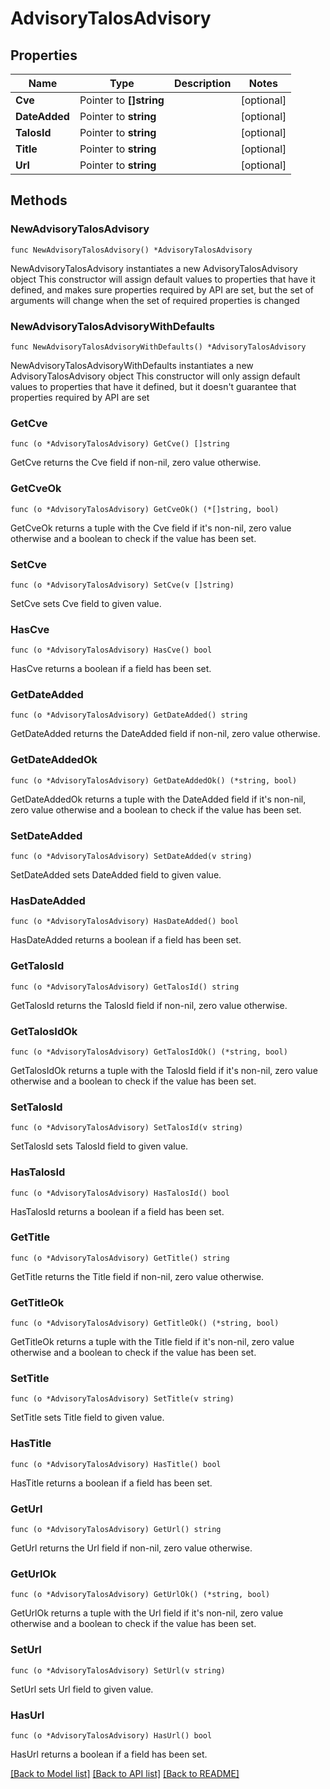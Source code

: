 # AdvisoryTalosAdvisory

## Properties

Name | Type | Description | Notes
------------ | ------------- | ------------- | -------------
**Cve** | Pointer to **[]string** |  | [optional] 
**DateAdded** | Pointer to **string** |  | [optional] 
**TalosId** | Pointer to **string** |  | [optional] 
**Title** | Pointer to **string** |  | [optional] 
**Url** | Pointer to **string** |  | [optional] 

## Methods

### NewAdvisoryTalosAdvisory

`func NewAdvisoryTalosAdvisory() *AdvisoryTalosAdvisory`

NewAdvisoryTalosAdvisory instantiates a new AdvisoryTalosAdvisory object
This constructor will assign default values to properties that have it defined,
and makes sure properties required by API are set, but the set of arguments
will change when the set of required properties is changed

### NewAdvisoryTalosAdvisoryWithDefaults

`func NewAdvisoryTalosAdvisoryWithDefaults() *AdvisoryTalosAdvisory`

NewAdvisoryTalosAdvisoryWithDefaults instantiates a new AdvisoryTalosAdvisory object
This constructor will only assign default values to properties that have it defined,
but it doesn't guarantee that properties required by API are set

### GetCve

`func (o *AdvisoryTalosAdvisory) GetCve() []string`

GetCve returns the Cve field if non-nil, zero value otherwise.

### GetCveOk

`func (o *AdvisoryTalosAdvisory) GetCveOk() (*[]string, bool)`

GetCveOk returns a tuple with the Cve field if it's non-nil, zero value otherwise
and a boolean to check if the value has been set.

### SetCve

`func (o *AdvisoryTalosAdvisory) SetCve(v []string)`

SetCve sets Cve field to given value.

### HasCve

`func (o *AdvisoryTalosAdvisory) HasCve() bool`

HasCve returns a boolean if a field has been set.

### GetDateAdded

`func (o *AdvisoryTalosAdvisory) GetDateAdded() string`

GetDateAdded returns the DateAdded field if non-nil, zero value otherwise.

### GetDateAddedOk

`func (o *AdvisoryTalosAdvisory) GetDateAddedOk() (*string, bool)`

GetDateAddedOk returns a tuple with the DateAdded field if it's non-nil, zero value otherwise
and a boolean to check if the value has been set.

### SetDateAdded

`func (o *AdvisoryTalosAdvisory) SetDateAdded(v string)`

SetDateAdded sets DateAdded field to given value.

### HasDateAdded

`func (o *AdvisoryTalosAdvisory) HasDateAdded() bool`

HasDateAdded returns a boolean if a field has been set.

### GetTalosId

`func (o *AdvisoryTalosAdvisory) GetTalosId() string`

GetTalosId returns the TalosId field if non-nil, zero value otherwise.

### GetTalosIdOk

`func (o *AdvisoryTalosAdvisory) GetTalosIdOk() (*string, bool)`

GetTalosIdOk returns a tuple with the TalosId field if it's non-nil, zero value otherwise
and a boolean to check if the value has been set.

### SetTalosId

`func (o *AdvisoryTalosAdvisory) SetTalosId(v string)`

SetTalosId sets TalosId field to given value.

### HasTalosId

`func (o *AdvisoryTalosAdvisory) HasTalosId() bool`

HasTalosId returns a boolean if a field has been set.

### GetTitle

`func (o *AdvisoryTalosAdvisory) GetTitle() string`

GetTitle returns the Title field if non-nil, zero value otherwise.

### GetTitleOk

`func (o *AdvisoryTalosAdvisory) GetTitleOk() (*string, bool)`

GetTitleOk returns a tuple with the Title field if it's non-nil, zero value otherwise
and a boolean to check if the value has been set.

### SetTitle

`func (o *AdvisoryTalosAdvisory) SetTitle(v string)`

SetTitle sets Title field to given value.

### HasTitle

`func (o *AdvisoryTalosAdvisory) HasTitle() bool`

HasTitle returns a boolean if a field has been set.

### GetUrl

`func (o *AdvisoryTalosAdvisory) GetUrl() string`

GetUrl returns the Url field if non-nil, zero value otherwise.

### GetUrlOk

`func (o *AdvisoryTalosAdvisory) GetUrlOk() (*string, bool)`

GetUrlOk returns a tuple with the Url field if it's non-nil, zero value otherwise
and a boolean to check if the value has been set.

### SetUrl

`func (o *AdvisoryTalosAdvisory) SetUrl(v string)`

SetUrl sets Url field to given value.

### HasUrl

`func (o *AdvisoryTalosAdvisory) HasUrl() bool`

HasUrl returns a boolean if a field has been set.


[[Back to Model list]](../README.md#documentation-for-models) [[Back to API list]](../README.md#documentation-for-api-endpoints) [[Back to README]](../README.md)


